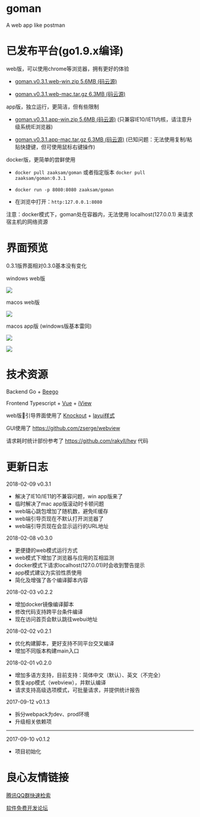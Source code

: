 # goman

A web app like postman

# 已发布平台(go1.9.x编译)

web版，可以使用chrome等浏览器，拥有更好的体验

 * [goman.v0.3.1.web-win.zip 5.6MB (码云源)](https://gitee.com/zaaksam/goman/attach_files/download?i=118490&u=http%3A%2F%2Ffiles.git.oschina.net%2Fgroup1%2FM00%2F02%2FEC%2FPaAvDFp9iZKAHvm2AFTbbtJOODU736.zip%3Ftoken%3D822e526d3d00d61d831e6936f529d229%26ts%3D1518178278%26attname%3Dgoman.v0.3.1.web-win.zip)

 * [goman.v0.3.1.web-mac.tar.gz 6.3MB (码云源)](https://gitee.com/zaaksam/goman/attach_files/download?i=118488&u=http%3A%2F%2Ffiles.git.oschina.net%2Fgroup1%2FM00%2F02%2FEC%2FPaAvDFp9iViAXR8bAGBUYVeP_KU9498.gz%3Ftoken%3Df6573982e125cf28a7e290649818f681%26ts%3D1518178278%26attname%3Dgoman.v0.3.1.web-mac.tar.gz)

app版，独立运行，更简洁，但有些限制

* [goman.v0.3.1.app-win.zip 5.6MB (码云源)](https://gitee.com/zaaksam/goman/attach_files/download?i=118489&u=http%3A%2F%2Ffiles.git.oschina.net%2Fgroup1%2FM00%2F02%2FEC%2FPaAvDFp9iXWAXIDEAFTbaAOyE3Q426.zip%3Ftoken%3Dba1ea69e48a52ca5758cfae63dc173e0%26ts%3D1518178278%26attname%3Dgoman.v0.3.1.app-win.zip) (只兼容IE10/IE11内核，请注意升级系统IE浏览器)

* [goman.v0.3.1.app-mac.tar.gz 6.3MB (码云源)](https://gitee.com/zaaksam/goman/attach_files/download?i=118487&u=http%3A%2F%2Ffiles.git.oschina.net%2Fgroup1%2FM00%2F02%2FEC%2FPaAvDFp9iTyAHI4wAGBVuIHKabg0398.gz%3Ftoken%3D3cbf01e6f4af228fbaa9531fea5a8fe0%26ts%3D1518178278%26attname%3Dgoman.v0.3.1.app-mac.tar.gz) (已知问题：无法使用复制/粘贴快捷键，但可使用鼠标右键操作)

docker版，更简单的尝鲜使用

* `docker pull zaaksam/goman` 或者指定版本 `docker pull zaaksam/goman:0.3.1`

* `docker run -p 8080:8080 zaaksam/goman`

* 在浏览中打开：`http:127.0.0.1:8080`

注意：docker模式下，goman处在容器内，无法使用 localhost(127.0.0.1) 来请求宿主机的网络资源

# 界面预览

0.3.1版界面相对0.3.0基本没有变化

windows web版

![](https://static.oschina.net/uploads/img/201802/08120715_zvnn.jpg)

macos web版

![](https://static.oschina.net/uploads/img/201802/08120750_hnI4.jpg)

macos app版 (windows版基本雷同)

![](https://static.oschina.net/uploads/img/201802/08120826_tMsb.jpg)

![](https://static.oschina.net/uploads/img/201802/08120851_rVD1.jpg)

# 技术资源

Backend Go + [Beego](https://github.com/astaxie/beego)

Frontend Typescript + [Vue](https://cn.vuejs.org) + [iView](https://www.iviewui.com)

web版引导界面使用了 [Knockout](http://knockoutjs.com/) + [layui样式](http://www.layui.com)

GUI使用了 https://github.com/zserge/webview

请求耗时统计部份参考了 https://github.com/rakyll/hey 代码

# 更新日志

2018-02-09 v0.3.1

* 解决了IE10/IE11的不兼容问题，win app版来了
* 临时解决了mac app版滚动时卡顿问题
* web端心跳包增加了随机数，避免IE缓存
* web端引导页现在不默认打开浏览器了
* web端引导页现在会显示运行的URL地址

2018-02-08 v0.3.0

* 更便捷的web模式运行方式
* web模式下增加了浏览器与应用的互相监测
* docker模式下请求localhost(127.0.01)时会收到警告提示
* app模式建议为实验性质使用
* 简化及增强了各个编译脚本内容

2018-02-03 v0.2.2

* 增加docker镜像编译脚本
* 修改代码支持跨平台条件编译
* 现在访问首页会默认跳往webui地址

2018-02-02 v0.2.1

* 优化构建脚本，更好支持不同平台交叉编译
* 增加不同版本构建main入口

2018-02-01 v0.2.0

* 增加多语方支持，目前支持：简体中文（默认）、英文（不完全）
* 恢复app模式（webview），并默认编译
* 请求支持高级选项模式，可批量请求，并提供统计报告

2017-09-12 v0.1.3

* 拆分webpack为dev、prod环境
* 升级相关依赖项

---

2017-09-10 v0.1.2

* 项目初始化

 # 良心友情链接

[腾讯QQ群快速检索](http://u.720life.cn/s/8cf73f7c)

[软件免费开发论坛](http://u.720life.cn/s/bbb01dc0)